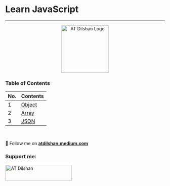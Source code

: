 # Learn JavaScript

---
<p align="center">
  <a href="https://atdilshan.netlify.app">
    <img src="https://atdilshan.netlify.app/static/media/AT-Dilshan-Model.814ad84d.png" alt="AT Dilshan Logo" width="150" height="150">
  </a>
</p>

### Table of Contents

| No. | Contents                                                                |
|-----|-------------------------------------------------------------------------|
| 1   | [Object](https://github.com/atdilshan/learn-js/blob/master/object.html) |
| 2   | [Array](https://github.com/atdilshan/learn-js/blob/master/array.html)   |
| 3   | [JSON](https://github.com/atdilshan/learn-js/blob/master/json.html)     |


<br/>

📝 Follow me on **[atdilshan.medium.com](https://atdilshan.medium.com)**

<h3 align="left">Support me: </h3>
<p><a href="https://www.buymeacoffee.com/atdilshan"> <img align="left" src="https://cdn.buymeacoffee.com/buttons/v2/default-yellow.png" height="50" width="210" alt="AT Dilshan" /></a></p><br><br>